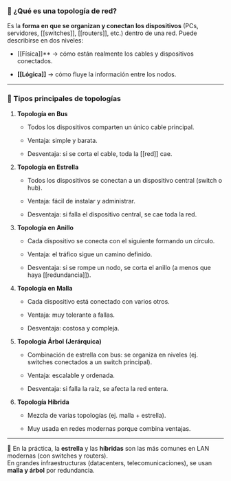 ### 🔹 ¿Qué es una topología de red?

Es la **forma en que se organizan y conectan los dispositivos** (PCs, servidores, [[switches]], [[routers]], etc.) dentro de una red. Puede describirse en dos niveles:

- [[Física]]** → cómo están realmente los cables y dispositivos conectados.
    
- **[[Lógica]]** → cómo fluye la información entre los nodos.
    

---

### 🔹 Tipos principales de topologías

1. **Topología en Bus**
    
    - Todos los dispositivos comparten un único cable principal.
        
    - Ventaja: simple y barata.
        
    - Desventaja: si se corta el cable, toda la [[red]] cae.
        
2. **Topología en Estrella**
    
    - Todos los dispositivos se conectan a un dispositivo central (switch o hub).
        
    - Ventaja: fácil de instalar y administrar.
        
    - Desventaja: si falla el dispositivo central, se cae toda la red.
        
3. **Topología en Anillo**
    
    - Cada dispositivo se conecta con el siguiente formando un círculo.
        
    - Ventaja: el tráfico sigue un camino definido.
        
    - Desventaja: si se rompe un nodo, se corta el anillo (a menos que haya [[redundancia]]).
        
4. **Topología en Malla**
    
    - Cada dispositivo está conectado con varios otros.
        
    - Ventaja: muy tolerante a fallas.
        
    - Desventaja: costosa y compleja.
        
5. **Topología Árbol (Jerárquica)**
    
    - Combinación de estrella con bus: se organiza en niveles (ej. switches conectados a un switch principal).
        
    - Ventaja: escalable y ordenada.
        
    - Desventaja: si falla la raíz, se afecta la red entera.
        
6. **Topología Híbrida**
    
    - Mezcla de varias topologías (ej. malla + estrella).
        
    - Muy usada en redes modernas porque combina ventajas.
        

---

📌 En la práctica, la **estrella** y las **híbridas** son las más comunes en LAN modernas (con switches y routers).  
En grandes infraestructuras (datacenters, telecomunicaciones), se usan **malla y árbol** por redundancia.